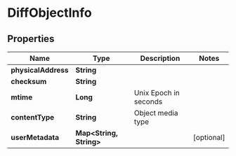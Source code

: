 

# DiffObjectInfo


## Properties

| Name | Type | Description | Notes |
|------------ | ------------- | ------------- | -------------|
|**physicalAddress** | **String** |  |  |
|**checksum** | **String** |  |  |
|**mtime** | **Long** | Unix Epoch in seconds |  |
|**contentType** | **String** | Object media type |  |
|**userMetadata** | **Map&lt;String, String&gt;** |  |  [optional] |



